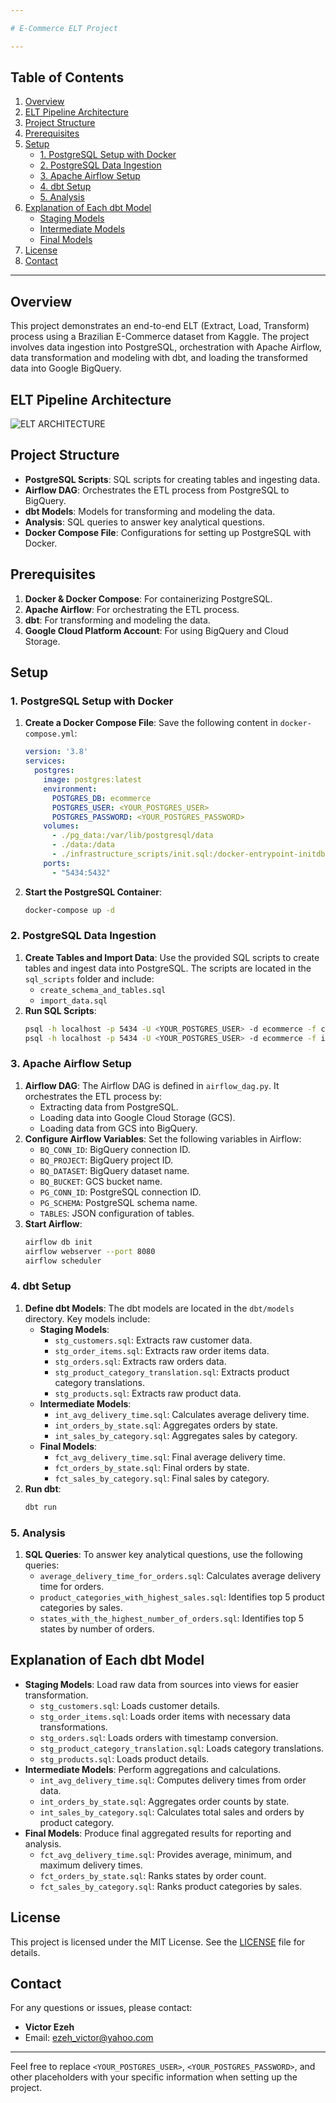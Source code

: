 ```yaml
---

# E-Commerce ELT Project

---
```


## Table of Contents
1. [Overview](#overview)
2. [ELT Pipeline Architecture](#elt-pipeline-architecture)
3. [Project Structure](#project-structure)
4. [Prerequisites](#prerequisites)
5. [Setup](#setup)
   - [1. PostgreSQL Setup with Docker](#1-postgresql-setup-with-docker)
   - [2. PostgreSQL Data Ingestion](#2-postgresql-data-ingestion)
   - [3. Apache Airflow Setup](#3-apache-airflow-setup)
   - [4. dbt Setup](#4-dbt-setup)
   - [5. Analysis](#5-analysis)
6. [Explanation of Each dbt Model](#explanation-of-each-dbt-model)
   - [Staging Models](#staging-models)
   - [Intermediate Models](#intermediate-models)
   - [Final Models](#final-models)
7. [License](#license)
8. [Contact](#contact)

---

## Overview
This project demonstrates an end-to-end ELT (Extract, Load, Transform) process using a Brazilian E-Commerce dataset from Kaggle. The project involves data ingestion into PostgreSQL, orchestration with Apache Airflow, data transformation and modeling with dbt, and loading the transformed data into Google BigQuery.


## ELT Pipeline Architecture
![ELT ARCHITECTURE](https://github.com/user-attachments/assets/d03b4ef7-68d1-4cb1-9b4e-d2bd8232ea52)


## Project Structure
- **PostgreSQL Scripts**: SQL scripts for creating tables and ingesting data.
- **Airflow DAG**: Orchestrates the ETL process from PostgreSQL to BigQuery.
- **dbt Models**: Models for transforming and modeling the data.
- **Analysis**: SQL queries to answer key analytical questions.
- **Docker Compose File**: Configurations for setting up PostgreSQL with Docker.

## Prerequisites
1. **Docker & Docker Compose**: For containerizing PostgreSQL.
2. **Apache Airflow**: For orchestrating the ETL process.
3. **dbt**: For transforming and modeling the data.
4. **Google Cloud Platform Account**: For using BigQuery and Cloud Storage.

## Setup

### 1. PostgreSQL Setup with Docker
1. **Create a Docker Compose File**: Save the following content in `docker-compose.yml`:
    ```yaml
    version: '3.8'
    services:
      postgres:
        image: postgres:latest
        environment:
          POSTGRES_DB: ecommerce
          POSTGRES_USER: <YOUR_POSTGRES_USER>
          POSTGRES_PASSWORD: <YOUR_POSTGRES_PASSWORD>
        volumes:
          - ./pg_data:/var/lib/postgresql/data
          - ./data:/data
          - ./infrastructure_scripts/init.sql:/docker-entrypoint-initdb.d/init.sql
        ports:
          - "5434:5432"
    ```
2. **Start the PostgreSQL Container**:
    ```bash
    docker-compose up -d
    ```

### 2. PostgreSQL Data Ingestion
1. **Create Tables and Import Data**: Use the provided SQL scripts to create tables and ingest data into PostgreSQL. The scripts are located in the `sql_scripts` folder and include:
    - `create_schema_and_tables.sql`
    - `import_data.sql`
2. **Run SQL Scripts**:
    ```bash
    psql -h localhost -p 5434 -U <YOUR_POSTGRES_USER> -d ecommerce -f create_schema_and_tables.sql
    psql -h localhost -p 5434 -U <YOUR_POSTGRES_USER> -d ecommerce -f import_data.sql
    ```

### 3. Apache Airflow Setup
1. **Airflow DAG**: The Airflow DAG is defined in `airflow_dag.py`. It orchestrates the ETL process by:
    - Extracting data from PostgreSQL.
    - Loading data into Google Cloud Storage (GCS).
    - Loading data from GCS into BigQuery.
2. **Configure Airflow Variables**: Set the following variables in Airflow:
    - `BQ_CONN_ID`: BigQuery connection ID.
    - `BQ_PROJECT`: BigQuery project ID.
    - `BQ_DATASET`: BigQuery dataset name.
    - `BQ_BUCKET`: GCS bucket name.
    - `PG_CONN_ID`: PostgreSQL connection ID.
    - `PG_SCHEMA`: PostgreSQL schema name.
    - `TABLES`: JSON configuration of tables.
3. **Start Airflow**:
    ```bash
    airflow db init
    airflow webserver --port 8080
    airflow scheduler
    ```

### 4. dbt Setup
1. **Define dbt Models**: The dbt models are located in the `dbt/models` directory. Key models include:
    - **Staging Models**:
        - `stg_customers.sql`: Extracts raw customer data.
        - `stg_order_items.sql`: Extracts raw order items data.
        - `stg_orders.sql`: Extracts raw orders data.
        - `stg_product_category_translation.sql`: Extracts product category translations.
        - `stg_products.sql`: Extracts raw product data.
    - **Intermediate Models**:
        - `int_avg_delivery_time.sql`: Calculates average delivery time.
        - `int_orders_by_state.sql`: Aggregates orders by state.
        - `int_sales_by_category.sql`: Aggregates sales by category.
    - **Final Models**:
        - `fct_avg_delivery_time.sql`: Final average delivery time.
        - `fct_orders_by_state.sql`: Final orders by state.
        - `fct_sales_by_category.sql`: Final sales by category.
2. **Run dbt**:
    ```bash
    dbt run
    ```

### 5. Analysis
1. **SQL Queries**: To answer key analytical questions, use the following queries:
    - `average_delivery_time_for_orders.sql`: Calculates average delivery time for orders.
    - `product_categories_with_highest_sales.sql`: Identifies top 5 product categories by sales.
    - `states_with_the_highest_number_of_orders.sql`: Identifies top 5 states by number of orders.

## Explanation of Each dbt Model
- **Staging Models**: Load raw data from sources into views for easier transformation.
    - `stg_customers.sql`: Loads customer details.
    - `stg_order_items.sql`: Loads order items with necessary data transformations.
    - `stg_orders.sql`: Loads orders with timestamp conversion.
    - `stg_product_category_translation.sql`: Loads category translations.
    - `stg_products.sql`: Loads product details.
- **Intermediate Models**: Perform aggregations and calculations.
    - `int_avg_delivery_time.sql`: Computes delivery times from order data.
    - `int_orders_by_state.sql`: Aggregates order counts by state.
    - `int_sales_by_category.sql`: Calculates total sales and orders by product category.
- **Final Models**: Produce final aggregated results for reporting and analysis.
    - `fct_avg_delivery_time.sql`: Provides average, minimum, and maximum delivery times.
    - `fct_orders_by_state.sql`: Ranks states by order count.
    - `fct_sales_by_category.sql`: Ranks product categories by sales.

## License
This project is licensed under the MIT License. See the [LICENSE](LICENSE) file for details.

## Contact
For any questions or issues, please contact:
- **Victor Ezeh**
- Email: ezeh_victor@yahoo.com

---

Feel free to replace `<YOUR_POSTGRES_USER>`, `<YOUR_POSTGRES_PASSWORD>`, and other placeholders with your specific information when setting up the project.
